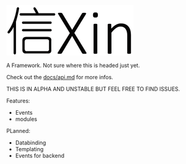 ![Xin logo](/docs/logo.png)

A Framework. Not sure where this is headed just yet.

Check out the [docs/api.md](/docs/api.md) for more infos.

THIS IS IN ALPHA AND UNSTABLE BUT FEEL FREE TO FIND ISSUES.

Features:
- Events
- modules

PLanned:
- Databinding
- Templating
- Events for backend
